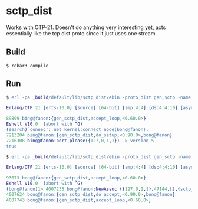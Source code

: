 sctp_dist
=====

Works with OTP-21. Doesn't do anything very interesting yet, acts essentially like the tcp dist proto since it just uses one stream.

Build
-----

```
$ rebar3 compile
```

Run
---

```erlang
$ erl -pa _build/default/lib/sctp_dist/ebin -proto_dist gen_sctp -name bing@127.0.0.1 -setcookie a

Erlang/OTP 21 [erts-10.0] [source] [64-bit] [smp:4:4] [ds:4:4:10] [async-threads:1] [hipe]

89809 bing@fanon:{gen_sctp_dist,accept_loop,<0.60.0>}
Eshell V10.0  (abort with ^G)
(search)`connec': net_kernel:connect_node(bong@fanon).
7213204 bing@fanon:{gen_sctp_dist,do_setup,<0.90.0>,bong@fanon}
7216308 bing@fanon:port_please({127,0,1,1}) -> version 5
true
```

```erlang
$ erl -pa _build/default/lib/sctp_dist/ebin -proto_dist gen_sctp -name bong@127.0.0.1 -setcookie a

Erlang/OTP 21 [erts-10.0] [source] [64-bit] [smp:4:4] [ds:4:4:10] [async-threads:1] [hipe]

93673 bong@fanon:{gen_sctp_dist,accept_loop,<0.60.0>}
Eshell V10.0  (abort with ^G)
(bong@fanon)1> 4007235 bong@fanon:NewAssoc {{127,0,1,1},47144,[],{sctp_assoc_change,comm_up,0,10,5,156}}4007453 bong@fanon:{gen_sctp_dist,accept_loop,accepted,#Port<0.9>,<0.88.0>,<0.60.0>}
4007624 bong@fanon:{gen_sctp_dist,do_accept,<0.90.0>,bong@fanon}
4007743 bong@fanon:{gen_sctp_dist,accept_loop,<0.60.0>}
```
